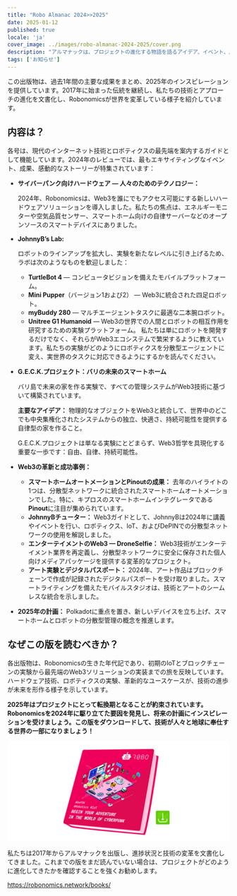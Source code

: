 ```yaml
---
title: "Robo Almanac 2024>>2025"
date: 2025-01-12
published: true
locale: 'ja'
cover_image: ../images/robo-almanac-2024-2025/cover.png
description: "アルマナックは、プロジェクトの進化する物語を語るアイデア、イベント、成果の年次コレクションです。これは単なるレポート以上のものであり、課題の克服、革新の推進、技術の未来の形成を伝える魅力的な記録です。私たちは、Robonomics 2024-2025の最新版を誇りに思っています。"
tags: ['お知らせ']
---
```


この出版物は、過去1年間の主要な成果をまとめ、2025年のインスピレーションを提供しています。2017年に始まった伝統を継続し、私たちの技術とアプローチの進化を文書化し、Robonomicsが世界を変革している様子を紹介しています。

## 内容は？

各号は、現代のインターネット技術とロボティクスの最先端を案内するガイドとして機能しています。2024年のレビューでは、最もエキサイティングなイベント、成果、感動的なストーリーが特集されています：

- **サイバーパンク向けハードウェア — 人々のためのテクノロジー：**
    
    2024年、Robonomicsは、Web3を誰にでもアクセス可能にする新しいハードウェアソリューションを導入しました。私たちの焦点は、エネルギーモニターや空気品質センサー、スマートホーム向けの自律サーバーなどのオープンソースのスマートデバイスにありました。
    
- **JohnnyB’s Lab:**
    
    ロボットのラインアップを拡大し、実験を新たなレベルに引き上げるため、ラボは次のようなものを歓迎しました：
    
    - **TurtleBot 4** — コンピュータビジョンを備えたモバイルプラットフォーム。
    - **Mini Pupper**（バージョン1および2） — Web3に統合された四足ロボット。
    - **myBuddy 280** — マルチエージェントタスクに最適な二本腕ロボット。
    - **Unitree G1 Humanoid** — Web3の世界での人間とロボットの相互作用を研究するための実験プラットフォーム。
    私たちは単にロボットを開発するだけでなく、それらがWeb3エコシステムで繁栄するように教えています。私たちの実験がどのようにロボティクスを分散型エージェントに変え、実世界のタスクに対応できるようにするかを読んでください。
- **G.E.C.K.プロジェクト：バリの未来のスマートホーム**
    
    バリ島で未来の家を作る実験で、すべての管理システムがWeb3技術に基づいて構築されています。
    
    **主要なアイデア：** 物理的なオブジェクトをWeb3と統合して、世界中のどこでも中央集権化されたシステムからの独立、快適さ、持続可能性を提供する自律型の家を作ること。
    
    G.E.C.K.プロジェクトは単なる実験にとどまらず、Web3哲学を具現化する重要な一歩です：自由、自律、持続可能性。

- **Web3の革新と成功事例：**
    - **スマートホームオートメーションとPinoutの成果：** 去年のハイライトの1つは、分散型ネットワークに統合されたスマートホームオートメーションでした。特に、キプロスのスマートホームインテグレータである**Pinout**に注目が集められています。
    - **JohnnyBチューター：** Web3ガイドとして、JohnnyBは2024年に講義やイベントを行い、ロボティクス、IoT、およびDePINでの分散型ネットワークの使用を解説しました。
    - **エンターテイメントのWeb3 — DroneSelfie：** Web3技術がエンターテイメント業界を再定義し、分散型ネットワークに安全に保存された個人向けメディアパッケージを提供する変革的なプロジェクト。
    - **アート実験とデジタルパスポート：** 2024年、アート作品はブロックチェーンで作成が記録されたデジタルパスポートを受け取りました。スマートライティングを備えたモバイルスタジオは、技術とアートのシームレスな統合を示しました。

- **2025年の計画：**
    Polkadotに重点を置き、新しいデバイスを立ち上げ、スマートホームとロボットの分散型管理の概念を推進します。

## なぜこの版を読むべきか？

各出版物は、Robonomicsの生きた年代記であり、初期のIoTとブロックチェーンの実験から最先端のWeb3ソリューションの実装までの旅を反映しています。ハードウェア技術、ロボティクスの実験、革新的なユースケースが、技術の進歩が未来を形作る様子を示しています。

**2025年はプロジェクトにとって転換期となることが約束されています。Robonomicsを2024年に駆り立てた要因を発見し、将来の計画にインスピレーションを受けましょう。この版をダウンロードして、技術が人々と地球に奉仕する世界の一部になりましょう！**

[![Robonomics almanac 2024-2025](../images/robo-almanac-2024-2025/book-link.png)](https://static.robonomics.network/docs/book-2024-2025/Robonomics.network-Almanac-2024-en.pdf)

私たちは2017年からアルマナックを出版し、進捗状況と技術の変革を文書化してきました。これまでの版をまだ読んでいない場合は、プロジェクトがどのように進化してきたかを確認することを強くお勧めします。

https://robonomics.network/books/